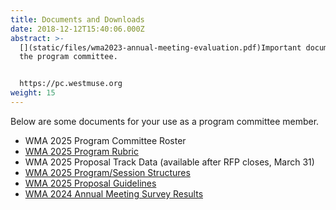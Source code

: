 ```yaml
---
title: Documents and Downloads
date: 2018-12-12T15:40:06.000Z
abstract: >-
  [](static/files/wma2023-annual-meeting-evaluation.pdf)Important documents for
  the program committee.


  https://pc.westmuse.org
weight: 15
---
```

Below are some documents for your use as a program committee member.

* WM﻿A 2025 Program Committee Roster
* [WMA 2025 Program Rubric](https://pc.westmuse.org/files/wma-2024-program-rubric.docx)
* WMA 2025 Proposal Track Data (available after RFP closes, March 31)
* [W﻿MA 2025 Program/Session Structures](https://pc.westmuse.org/files/wma2024_session_structures.docx)
* [W﻿MA 2025 Proposal Guidelines](https://pc.westmuse.org/files/request-for-proposals_guidelines_25.pdf)
* ﻿[WMA 2024 Annual Meeting Survey Result﻿s](https://pc.westmuse.org/files/wma2024-annual-meeting-evaluation.pdf)